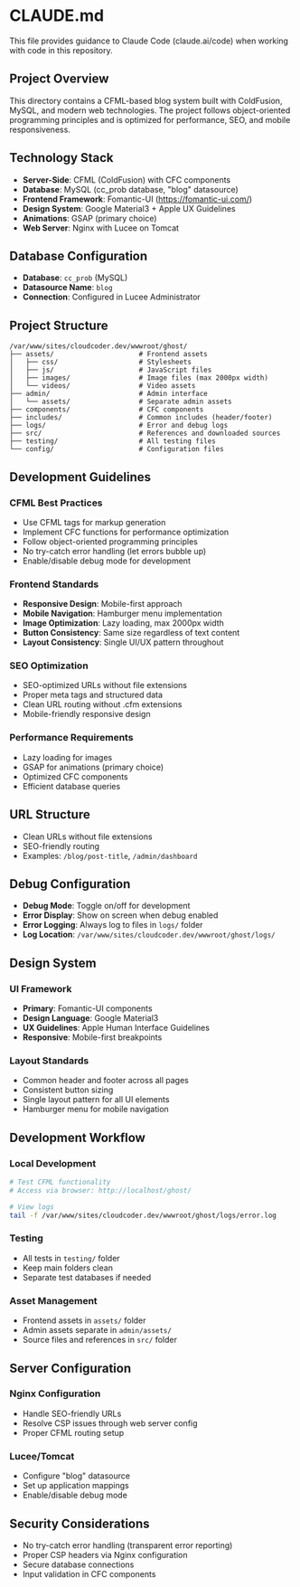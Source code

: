 # CLAUDE.md

This file provides guidance to Claude Code (claude.ai/code) when working with code in this repository.

## Project Overview

This directory contains a CFML-based blog system built with ColdFusion, MySQL, and modern web technologies. The project follows object-oriented programming principles and is optimized for performance, SEO, and mobile responsiveness.

## Technology Stack

- **Server-Side**: CFML (ColdFusion) with CFC components
- **Database**: MySQL (cc_prob database, "blog" datasource)
- **Frontend Framework**: Fomantic-UI (https://fomantic-ui.com/)
- **Design System**: Google Material3 + Apple UX Guidelines
- **Animations**: GSAP (primary choice)
- **Web Server**: Nginx with Lucee on Tomcat

## Database Configuration

- **Database**: `cc_prob` (MySQL)
- **Datasource Name**: `blog`
- **Connection**: Configured in Lucee Administrator

## Project Structure

```
/var/www/sites/cloudcoder.dev/wwwroot/ghost/
├── assets/                     # Frontend assets
│   ├── css/                    # Stylesheets
│   ├── js/                     # JavaScript files
│   ├── images/                 # Image files (max 2000px width)
│   └── videos/                 # Video assets
├── admin/                      # Admin interface
│   └── assets/                 # Separate admin assets
├── components/                 # CFC components
├── includes/                   # Common includes (header/footer)
├── logs/                       # Error and debug logs
├── src/                        # References and downloaded sources
├── testing/                    # All testing files
└── config/                     # Configuration files
```

## Development Guidelines

### CFML Best Practices
- Use CFML tags for markup generation
- Implement CFC functions for performance optimization
- Follow object-oriented programming principles
- No try-catch error handling (let errors bubble up)
- Enable/disable debug mode for development

### Frontend Standards
- **Responsive Design**: Mobile-first approach
- **Mobile Navigation**: Hamburger menu implementation
- **Image Optimization**: Lazy loading, max 2000px width
- **Button Consistency**: Same size regardless of text content
- **Layout Consistency**: Single UI/UX pattern throughout

### SEO Optimization
- SEO-optimized URLs without file extensions
- Proper meta tags and structured data
- Clean URL routing without .cfm extensions
- Mobile-friendly responsive design

### Performance Requirements
- Lazy loading for images
- GSAP for animations (primary choice)
- Optimized CFC components
- Efficient database queries

## URL Structure

- Clean URLs without file extensions
- SEO-friendly routing
- Examples: `/blog/post-title`, `/admin/dashboard`

## Debug Configuration

- **Debug Mode**: Toggle on/off for development
- **Error Display**: Show on screen when debug enabled
- **Error Logging**: Always log to files in `logs/` folder
- **Log Location**: `/var/www/sites/cloudcoder.dev/wwwroot/ghost/logs/`

## Design System

### UI Framework
- **Primary**: Fomantic-UI components
- **Design Language**: Google Material3
- **UX Guidelines**: Apple Human Interface Guidelines
- **Responsive**: Mobile-first breakpoints

### Layout Standards
- Common header and footer across all pages
- Consistent button sizing
- Single layout pattern for all UI elements
- Hamburger menu for mobile navigation

## Development Workflow

### Local Development
```bash
# Test CFML functionality
# Access via browser: http://localhost/ghost/

# View logs
tail -f /var/www/sites/cloudcoder.dev/wwwroot/ghost/logs/error.log
```

### Testing
- All tests in `testing/` folder
- Keep main folders clean
- Separate test databases if needed

### Asset Management
- Frontend assets in `assets/` folder
- Admin assets separate in `admin/assets/`
- Source files and references in `src/` folder

## Server Configuration

### Nginx Configuration
- Handle SEO-friendly URLs
- Resolve CSP issues through web server config
- Proper CFML routing setup

### Lucee/Tomcat
- Configure "blog" datasource
- Set up application mappings
- Enable/disable debug mode

## Security Considerations

- No try-catch error handling (transparent error reporting)
- Proper CSP headers via Nginx configuration
- Secure database connections
- Input validation in CFC components
